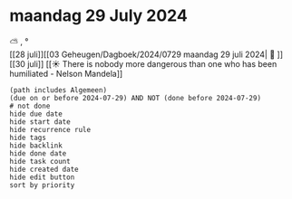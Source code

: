 # maandag 29 July 2024

⛅ , °<br>[[28 juli]][[03 Geheugen/Dagboek/2024/0729 maandag 29 juli 2024| 📓 ]][[30 juli]]
[[☀️ There is nobody more dangerous than one who has been humiliated - Nelson Mandela]]
```tasks
(path includes Algemeen)
(due on or before 2024-07-29) AND NOT (done before 2024-07-29)
# not done
hide due date
hide start date
hide recurrence rule
hide tags
hide backlink
hide done date
hide task count
hide created date
hide edit button
sort by priority 
```